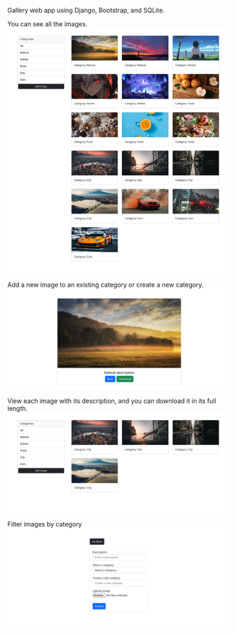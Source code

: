 Gallery web app using Django, Bootstrap, and SQLite.

You can see all the images.
![show all](./screenshots/Screenshot%202024-12-09%20at%2019-48-23%20Gallery.png)

Add a new image to an existing category or create a new category.
![add image](./screenshots/Screenshot%202024-12-09%20at%2019-50-54%20Gallery.png)

View each image with its description, and you can download it in its full length.
![view image by id](./screenshots/Screenshot%202024-12-09%20at%2019-48-58%20Gallery.png)

Filter images by category
![Filter images by category.](./screenshots/Screenshot%202024-12-09%20at%2019-49-05%20Add%20Photo.png)
